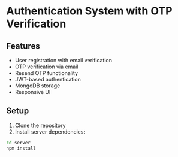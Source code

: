 # Authentication System with OTP Verification

## Features
- User registration with email verification
- OTP verification via email
- Resend OTP functionality
- JWT-based authentication
- MongoDB storage
- Responsive UI

## Setup

1. Clone the repository
2. Install server dependencies:
```bash
cd server
npm install
